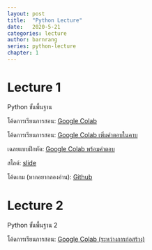 ```yaml
---
layout: post
title:  "Python Lecture"
date:   2020-5-21
categories: lecture
author: barnrang
series: python-lecture
chapter: 1
---
```

# Lecture 1
Python ขั้นพื้นฐาน

โค้ดการเรียนการสอน: <a href="https://colab.research.google.com/drive/1Ud8tyCfiQv1_LpBVRbOVzzALqUpuJ0IQ?usp=sharing" target="blank">Google Colab</a>

โค้ดการเรียนการสอน: <a href="https://colab.research.google.com/drive/1T0DGr1xGGH0fyjOVeX2jmLpEKXSLvklQ?usp=sharing" target="blank">Google Colab เพิ่มคำตอบในคาบ</a>

เฉลยแบบฝึกหัด: <a href="https://colab.research.google.com/drive/1cGx9roqQGO9x0QHPZvDh3KiYspJ1EBoL?usp=sharing" target="blank">Google Colab พร้อมคำตอบ </a>

สไลด์: <a href="https://drive.google.com/file/d/1t9sq3CIAeoP3VHS9SwmKgVS-0rCrNQFX/view?usp=sharing" target="blank">slide</a>

โค้ดเกม (หากอยากลองอ่าน): <a href="https://github.com/barnrang/python-lecture/tree/master/lecture-1" target="blank">Github</a>

# Lecture 2
Python ขั้นพื้นฐาน 2

โค้ดการเรียนการสอน: <a href="https://colab.research.google.com/drive/11oARbIfgOyms8g3PMl5xrkwuUi7QTDLH?usp=sharing" target="blank">Google Colab (ระหว่างการก่อสร้าง)</a>